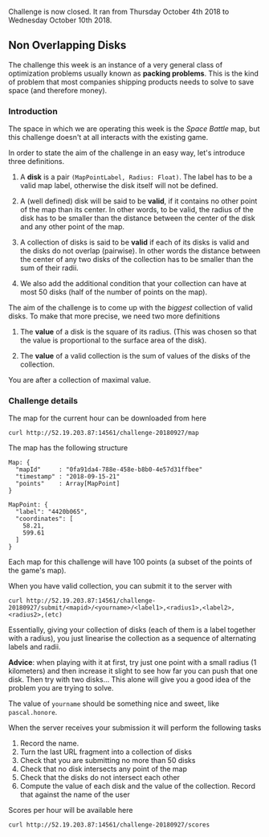 Challenge is now closed. It ran from Thursday October 4th 2018 to Wednesday October 10th 2018.


## Non Overlapping Disks

The challenge this week is an instance of a very general class of optimization problems usually known as **packing problems**. This is the kind of problem that most companies shipping products  needs to solve to save space (and therefore money).

### Introduction

The space in which we are operating this week is the _Space Battle_ map, but this challenge doesn't at all interacts with the existing game. 

In order to state the aim of the challenge in an easy way, let's introduce three definitions.

1. A **disk** is a pair `(MapPointLabel, Radius: Float)`. The label has to be a valid map label, otherwise the disk itself will not be defined.

1. A (well defined) disk will be said to be **valid**, if it contains no other point of the map than its center. In other words, to be valid, the radius of the disk has to be smaller than the distance between the center of the disk and any other point of the map.

1. A collection of disks is said to be **valid** if each of its disks is valid and the disks do not overlap (pairwise). In other words the distance between the center of any two disks of the collection has to be smaller than the sum of their radii.

1. We also add the additional condition that your collection can have at most 50 disks (half of the number of points on the map).

The aim of the challenge is to come up with the *biggest* collection of valid disks. To make that more precise, we need two more definitions

1. The **value** of a disk is the square of its radius. (This was chosen so that the value is proportional to the surface area of the disk).

1. The **value** of a valid collection is the sum of values of the disks of the collection. 

You are after a collection of maximal value.

### Challenge details 

The map for the current hour can be downloaded from here

```
curl http://52.19.203.87:14561/challenge-20180927/map
```

The map has the following structure

```
Map: {
  "mapId"     : "0fa91da4-788e-458e-b8b0-4e57d31ffbee"
  "timestamp" : "2018-09-15-21"
  "points"    : Array[MapPoint]
}

MapPoint: {
  "label": "4420b065",
  "coordinates": [
    58.21,
    599.61
  ]
}
```

Each map for this challenge will have 100 points (a subset of the points of the game's map). 

When you have valid collection, you can submit it to the server with

```
curl http://52.19.203.87:14561/challenge-20180927/submit/<mapid>/<yourname>/<label1>,<radius1>,<label2>,<radius2>,(etc)
```

Essentially, giving your collection of disks (each of them is a label together with a radius), you just linearise the collection as a sequence of alternating labels and radii. 

**Advice**: when playing with it at first, try just one point with a small radius (1 kilometers) and then increase it slight to see how far you can push that one disk. Then try with two disks... This alone will give you a good idea of the problem you are trying to solve. 

The value of `yourname` should be something nice and sweet, like `pascal.honore`.

When the server receives your submission it will perform the following tasks

1. Record the name.
1. Turn the last URL fragment into a collection of disks
1. Check that you are submitting no more than 50 disks
1. Check that no disk intersects any point of the map
1. Check that the disks do not intersect each other
1. Compute the value of each disk and the value of the collection. Record that against the name of the user 

Scores per hour will be available here

```
curl http://52.19.203.87:14561/challenge-20180927/scores
```